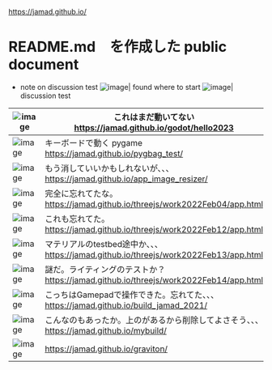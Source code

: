 https://jamad.github.io/

# README.md　を作成した public document

* note on discussion test
![image](https://github.com/jamad/jamad.github.io/assets/949913/d31435c0-e158-4645-994a-1e363d27e4e0)| found where to start
![image](https://github.com/jamad/jamad.github.io/assets/949913/2dad6b8e-8e15-46c8-9ae3-7f57ae3df37e)| discussion test


![image](https://github.com/jamad/jamad.github.io/assets/949913/90021531-0d25-4283-b5bb-20eb3e41801c)| これはまだ動いてない https://jamad.github.io/godot/hello2023
-|-
![image](https://github.com/jamad/jamad.github.io/assets/949913/b877c150-25e0-481a-bac8-1981c3a63441)| キーボードで動く pygame https://jamad.github.io/pygbag_test/
![image](https://github.com/jamad/jamad.github.io/assets/949913/3443c5a8-2c19-4d60-be26-59f7f5ab671e)| もう消していいかもしれないが、、、 https://jamad.github.io/app_image_resizer/
![image](https://github.com/jamad/jamad.github.io/assets/949913/62076f4c-1f54-46df-ae56-11bf3fa1ed0c)| 完全に忘れてたな。https://jamad.github.io/threejs/work2022Feb04/app.html
![image](https://github.com/jamad/jamad.github.io/assets/949913/ab63275f-6831-4ae1-9a05-ba8b32b633e0)| これも忘れてた。https://jamad.github.io/threejs/work2022Feb12/app.html
![image](https://github.com/jamad/jamad.github.io/assets/949913/cf7788fe-3fa9-4b53-8920-18a7dc263f2a)| マテリアルのtestbed途中か、、、 https://jamad.github.io/threejs/work2022Feb13/app.html
![image](https://github.com/jamad/jamad.github.io/assets/949913/879b2d64-191b-46f1-85af-25d5b32f6523)| 謎だ。ライティングのテストか？ https://jamad.github.io/threejs/work2022Feb14/app.html
![image](https://github.com/jamad/jamad.github.io/assets/949913/79c4c4cc-e770-49e6-b881-03fb2af59a1a)| こっちはGamepadで操作できた。忘れてた、、、 https://jamad.github.io/build_jamad_2021/
![image](https://github.com/jamad/jamad.github.io/assets/949913/9eaa419e-81bb-42ab-ba1f-594ad0730c48) | こんなのもあったか。上のがあるから削除してよさそう、、、 https://jamad.github.io/mybuild/
![image](https://github.com/jamad/jamad.github.io/assets/949913/abb7f120-1fbd-4968-bb26-705be8904568)| https://jamad.github.io/graviton/
